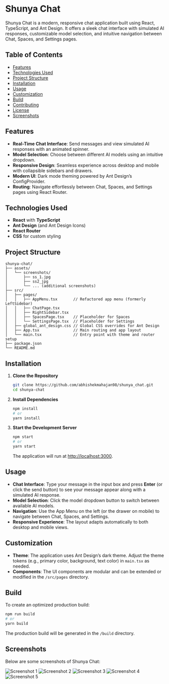 # Shunya Chat

Shunya Chat is a modern, responsive chat application built using React, TypeScript, and Ant Design. It offers a sleek chat interface with simulated AI responses, customizable model selection, and intuitive navigation between Chat, Spaces, and Settings pages.

## Table of Contents

- [Features](#features)
- [Technologies Used](#technologies-used)
- [Project Structure](#project-structure)
- [Installation](#installation)
- [Usage](#usage)
- [Customization](#customization)
- [Build](#build)
- [Contributing](#contributing)
- [License](#license)
- [Screenshots](#screenshots)

## Features

- **Real-Time Chat Interface**: Send messages and view simulated AI responses with an animated spinner.
- **Model Selection**: Choose between different AI models using an intuitive dropdown.
- **Responsive Design**: Seamless experience across desktop and mobile with collapsible sidebars and drawers.
- **Modern UI**: Dark mode theming powered by Ant Design’s ConfigProvider.
- **Routing**: Navigate effortlessly between Chat, Spaces, and Settings pages using React Router.

## Technologies Used

- **React** with **TypeScript**
- **Ant Design** (and Ant Design Icons)
- **React Router**
- **CSS** for custom styling

## Project Structure

```
shunya-chat/
├── assets/
│   └── screenshots/
│       ├── ss_1.jpg
│       ├── ss2_jpg
│       └── ... (additional screenshots)
├── src/
│   ├── pages/
│   │   ├── AppMenu.tsx       // Refactored app menu (formerly LeftSidebar)
│   │   ├── ChatPage.tsx
│   │   ├── RightSidebar.tsx
│   │   ├── SpacesPage.tsx    // Placeholder for Spaces
│   │   └── SettingsPage.tsx  // Placeholder for Settings
│   ├── global_ant_design.css // Global CSS overrides for Ant Design
│   ├── App.tsx               // Main routing and app layout
│   └── main.tsx              // Entry point with theme and router setup
├── package.json
└── README.md
```

## Installation

1. **Clone the Repository**

   ```bash
   git clone https://github.com/abhishekmahajan98/shunya_chat.git
   cd shunya-chat
   ```

2. **Install Dependencies**

   ```bash
   npm install
   # or
   yarn install
   ```

3. **Start the Development Server**

   ```bash
   npm start
   # or
   yarn start
   ```

   The application will run at [http://localhost:3000](http://localhost:3000).

## Usage

- **Chat Interface**: Type your message in the input box and press **Enter** (or click the send button) to see your message appear along with a simulated AI response.
- **Model Selection**: Click the model dropdown button to switch between available AI models.
- **Navigation**: Use the App Menu on the left (or the drawer on mobile) to navigate between Chat, Spaces, and Settings.
- **Responsive Experience**: The layout adapts automatically to both desktop and mobile views.

## Customization

- **Theme**: The application uses Ant Design’s dark theme. Adjust the theme tokens (e.g., primary color, background, text color) in `main.tsx` as needed.
- **Components**: The UI components are modular and can be extended or modified in the `/src/pages` directory.

## Build

To create an optimized production build:

```bash
npm run build
# or
yarn build
```

The production build will be generated in the `/build` directory.

## Screenshots

Below are some screenshots of Shunya Chat:

![Screenshot 1](src/assets/screenshots/ss1.png)
![Screenshot 2](src/assets/screenshots/ss2.png)
![Screenshot 3](src/assets/screenshots/ss3.png)
![Screenshot 4](src/assets/screenshots/ss4.png)
![Screenshot 5](src/assets/screenshots/ss5.png)
